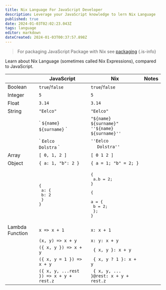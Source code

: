 ```yaml
---
title: Nix Language For JavaScript Developer
description: Leverage your JavaScript knowledge to lern Nix Language
published: true
date: 2024-01-03T02:02:23.043Z
tags: language
editor: markdown
dateCreated: 2024-01-03T00:37:57.898Z
---
```



> For packaging JavaScript Package with Nix see [packaging](/nix/packaging/)
{.is-info}

Learn about Nix Language (sometimes called Nix Expressions), compared to JavaScript.

|  | JavaScript | Nix | Notes
|---|---|---|---|
| Boolean  | `true`/`false` | `true`/`false` ||
| Integer | `5` | `5` ||
| Float | `3.14` | `3.14` ||
| String | `"Eelco"` | `"Eelco"` ||
| |\` `${name} ${surname}` \` | `"${name} ${surname}"`<br/>`''${name} ${surname}''` ||
| |\` `Eelco`<br/>`Dolstra` \` | `''Eelco`<br/>&nbsp;`  Dolstra''` ||
| Array | `[ 0, 1, 2 ]` | `[ 0 1 2 ]` ||
| Object | `{ a: 1, "b": 2 }` | `{ a = 1; "b" = 2; }` ||
| | <pre lang="js">{ <br/>  a: { <br/>    b: 2 <br/>  }<br/>}</pre> | <pre lang="js">{ <br/>  a.b = 2; <br/>}</pre> <pre lang="js">{ <br/>  a = { <br/>    b = 2; <br/>  };<br/>}</pre> ||
| Lambda Function | `x => x + 1` | `x: x + 1` ||
| | `(x, y) => x + y` | `x: y: x + y` ||
| | `({ x, y }) => x + y` |  ` { x, y }: x + y` ||
| | `({ x, y = 1 }) => x + y` |  ` { x, y ? 1 }: x + y` ||
| | `({ x, y, ...rest }) => x + y + rest.z` |  ` { x, y, ... }@rest: x + y + rest.z` ||